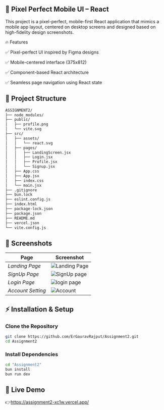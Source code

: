 ## 📱 Pixel Perfect Mobile UI – React
This project is a pixel-perfect, mobile-first React application that mimics a mobile app layout, centered on desktop screens and designed based on high-fidelity design screenshots.

🔥 Features

✅ Pixel-perfect UI inspired by Figma designs

✅ Mobile-centered interface (375x812)

✅ Component-based React architecture

✅ Seamless page navigation using React state

## 📂 Project Structure
```bash
ASSIGNMENT2/
├── node_modules/
├── public/
│   ├── profile.png
│   └── vite.svg
├── src/
│   ├── assets/
│   │   └── react.svg
│   ├── pages/
│   │   ├── LandingScreen.jsx
│   │   ├── Login.jsx
│   │   ├── Profile.jsx
│   │   └── Signup.jsx
│   ├── App.css
│   ├── App.jsx
│   ├── index.css
│   └── main.jsx
├── .gitignore
├── bun.lock
├── eslint.config.js
├── index.html
├── package-lock.json
├── package.json
├── README.md
├── vercel.json
└── vite.config.js
```

## 📸 Screenshots

| Page | Screenshot |
|------|-----------|
| *Landing Page* | ![Landing Page](https://github.com/user-attachments/assets/fd7765e0-d775-4e49-9716-cf9fb20f7ed6)|
| *SignUp Page* | ![SignUp page](https://github.com/user-attachments/assets/c917cf63-cec8-4100-b34f-3d08c1b66450)|
| *Login Page* | ![login page](https://github.com/user-attachments/assets/c56a97ac-b0bb-4fbc-bcb4-623191cfd13e)|
| *Account Setting* | ![Account](https://github.com/user-attachments/assets/761cccec-b157-46f5-9912-8692782863c0)|

## ⚡ Installation & Setup

### Clone the Repository
```bash
git clone https://github.com/ErGauravRajput/Assignment2.git
cd Assignment2
```

### Install Dependencies
```bash
cd "Assignment2"
bun install
bun run dev
```
## 🔗 Live Demo
👉https://assignment2-xc1w.vercel.app/




